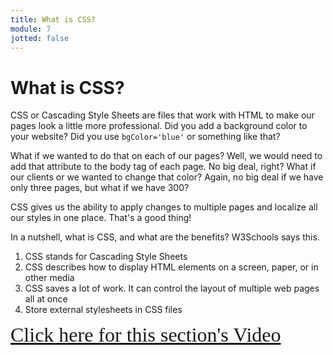 ```yaml
---
title: What is CSS?
module: 7
jotted: false
---
```


# What is CSS?

CSS or Cascading Style Sheets are files that work with HTML to make our pages look a little more professional.  Did you add a background color to your website?  Did you use `bgColor='blue'` or something like that?

What if we wanted to do that on each of our pages?  Well, we would need to add that attribute to the body tag of each page.  No big deal, right?  What if our clients or we wanted to change that color?  Again, no big deal if we have only three pages, but what if we have 300?

CSS gives us the ability to apply changes to multiple pages and localize all our styles in one place.  That's a good thing!

In a nutshell, what is CSS, and what are the benefits? W3Schools says this.

1. CSS stands for Cascading Style Sheets
2. CSS describes how to display HTML elements on a screen, paper, or in other media
3. CSS saves a lot of work. It can control the layout of multiple web pages all at once
4. Store external stylesheets in CSS files
   
<a href="https://youtu.be/6AwAJ1tyWoA" target="_new" style="font-family:Ariel; font-size:32px;">Click here for this section's Video</a>

<!-- video -->